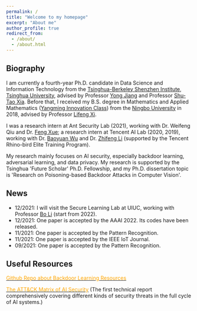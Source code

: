 ```yaml
---
permalink: /
title: "Welcome to my homepage"
excerpt: "About me"
author_profile: true
redirect_from: 
  - /about/
  - /about.html
---
```


## Biography
I am currently a fourth-year Ph.D. candidate in Data Science and Information Technology from the [Tsinghua-Berkeley Shenzhen Institute](https://www.tbsi.edu.cn/en/), [Tsinghua University](https://www.tsinghua.edu.cn/en/), advised by Professor [Yong Jiang](https://www.sigs.tsinghua.edu.cn/jy/main.htm) and Professor [Shu-Tao Xia](https://www.sigs.tsinghua.edu.cn/xst/main.htm). Before that, I received my B.S. degree in Mathematics and Applied Mathematics ([Yangming Innovation Class](http://ymxy.nbu.edu.cn/ymcxb1.htm)) from the [Ningbo University](https://www.nbu.edu.cn/en/) in 2018, advised by Professor [Lifeng Xi](http://math.nbu.edu.cn/info/1046/1098.htm).


I was a research intern at Ant Security Lab (2021), working with Dr. Weifeng Qiu and Dr. [Feng Xue](https://www.linkedin.com/in/%E5%B3%B0-%E8%96%9B-7817005a); a research intern at Tencent AI Lab (2020, 2019), working with Dr. [Baoyuan Wu](https://sites.google.com/site/baoyuanwu2015/) and Dr. [Zhifeng Li](https://scholar.google.com/citations?user=VTrRNN4AAAAJ&hl=zh-CN&oi=ao) (supported by the Tencent Rhino-bird Elite Training Program).  


My research mainly focuses on AI security, especially backdoor learning, adversarial learning, and data privacy. My research is supported by the Tsinghua 'Future Scholar' Ph.D. Fellowship, and my Ph.D. dissertation topic is 'Research on Poisoning-based Backdoor Attacks in Computer Vision'.



## News

* 12/2021: I will visit the Secure Learning Lab at UIUC, working with Professor [Bo Li](https://aisecure.github.io/) (start from 2022).
* 12/2021: One paper is accepted by the AAAI 2022. Its codes have been released.
* 11/2021: One paper is accepted by the Pattern Recognition.
* 11/2021: One paper is accepted by the IEEE IoT Journal.
* 09/2021: One paper is accepted by the Pattern Recognition.



## Useful Resources
[<font color='orange'>Github Repo about Backdoor Learning Resources</font>](https://github.com/THUYimingLi/backdoor-learning-resources)


[<font color='orange'>The ATT&CK Matrix of AI Security</font>](https://aisecmatrix.org/en) (The first technical report comprehensively covering different kinds of security threats in the full cycle of AI systems.)



